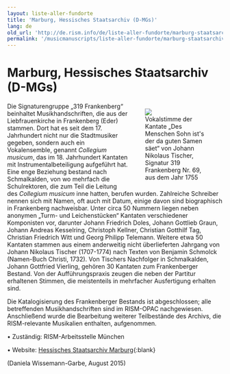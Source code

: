 ```yaml
---
layout: liste-aller-fundorte
title: 'Marburg, Hessisches Staatsarchiv (D-MGs)'
lang: de
old_url: 'http://de.rism.info/de/liste-aller-fundorte/marburg-staatsarchiv.html'
permalink: '/musicmanuscripts/liste-aller-fundorte/marburg-staatsarchiv.html'
---
```



# Marburg, Hessisches Staatsarchiv (D-MGs)

<div style="float: right; width: 44%">
   <figure class="figure">
      <div class="float-left">
         <img src="/images/old/fileadmin/csm_319_Frankenberg_69_723x1090_300KB_01_2c89fffcce.jpg">
      </div>
      <figcaption class="figcaption">
         Vokalstimme der Kantate „Des Menschen Sohn ist's der da guten Samen säet“ von Johann Nikolaus Tischer, Signatur 319 Frankenberg Nr. 69, aus dem Jahr 1755
      </figcaption>
   </figure>
</div>

Die Signaturengruppe „319 Frankenberg“ beinhaltet Musikhandschriften, die aus der Liebfrauenkirche in Frankenberg (Eder) stammen. Dort hat es seit dem 17. Jahrhundert nicht nur die Stadtmusiker gegeben, sondern auch ein Vokalensemble, genannt _Collegium musicum_, das im 18. Jahrhundert Kantaten mit Instrumentalbeteiligung aufgeführt hat. Eine enge Beziehung bestand nach Schmalkalden, von wo mehrfach die Schulrektoren, die zum Teil die Leitung des _Collegium musicum_ inne hatten, berufen wurden. Zahlreiche Schreiber nennen sich mit Namen, oft auch mit Datum, einige davon sind biographisch in Frankenberg nachweisbar. Unter circa 50 Nummern liegen neben anonymen „Turm- und Leichenstücken“ Kantaten verschiedener Komponisten vor, darunter Johann Friedrich Doles, Johann Gottlieb Graun, Johann Andreas Kesselring, Christoph Kellner, Christian Gotthilf Tag, Christian Friedrich Witt und Georg Philipp Telemann. Weitere etwa 50 Kantaten stammen aus einem anderweitig nicht überlieferten Jahrgang von Johann Nikolaus Tischer (1707-1774) nach Texten von Benjamin Schmolck (Namen-Buch Christi, 1732). Von Tischers Nachfolger in Schmalkalden, Johann Gottfried Vierling, gehören 30 Kantaten zum Frankenberger Bestand. Von der Aufführungspraxis zeugen die neben der Partitur erhaltenen Stimmen, die meistenteils in mehrfacher Ausfertigung erhalten sind.

Die Katalogisierung des Frankenberger Bestands ist abgeschlossen; alle betreffenden Musikhandschriften sind im RISM-OPAC nachgewiesen. Anschließend wurde die Bearbeitung weiterer Teilbestände des Archivs, die RISM-relevante Musikalien enthalten, aufgenommen.

• Zuständig: RISM-Arbeitsstelle München

• Website: [Hessisches Staatsarchiv Marburg](https://landesarchiv.hessen.de/ueber-uns/hessisches-staatsarchiv-marburg "Opens external link in new window"){:blank}

(Daniela Wissemann-Garbe, August 2015)
